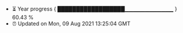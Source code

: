 - ⏳ Year progress { ██████████████████▁▁▁▁▁▁▁▁▁▁▁▁ } 60.43 %
- ⏰ Updated on Mon, 09 Aug 2021 13:25:04 GMT


